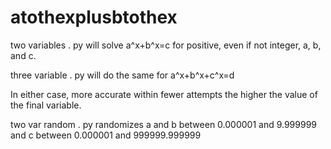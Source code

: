 # atothexplusbtothex
two variables . py will solve a^x+b^x=c for positive, even if not integer, a, b, and c.

three variable . py will do the same for a^x+b^x+c^x=d

In either case, more accurate within fewer attempts the higher the value of the final variable.

two var random . py randomizes a and b between 0.000001 and 9.999999 and c between 0.000001 and 999999.999999
